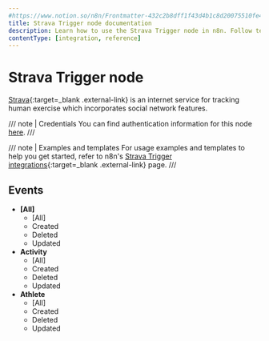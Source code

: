 ```yaml
---
#https://www.notion.so/n8n/Frontmatter-432c2b8dff1f43d4b1c8d20075510fe4
title: Strava Trigger node documentation
description: Learn how to use the Strava Trigger node in n8n. Follow technical documentation to integrate Strava Trigger node into your workflows.
contentType: [integration, reference]
---
```


# Strava Trigger node

[Strava](https://www.strava.com/){:target=_blank .external-link} is an internet service for tracking human exercise which incorporates social network features.

/// note | Credentials
You can find authentication information for this node [here](/integrations/builtin/credentials/strava/).
///

///  note  | Examples and templates
For usage examples and templates to help you get started, refer to n8n's [Strava Trigger integrations](https://n8n.io/integrations/strava-trigger/){:target=_blank .external-link} page.
///

## Events

- **\[All\]**
    - \[All\]
    - Created
    - Deleted
    - Updated
- **Activity**
    - \[All\]
    - Created
    - Deleted
    - Updated
- **Athlete**
    - \[All\]
    - Created
    - Deleted
    - Updated

